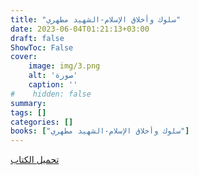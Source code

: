 ```yaml
---
title: "سلوك وأخلاق الإسلام-الشهيد مطهري"
date: 2023-06-04T01:21:13+03:00
draft: false
ShowToc: False
cover:
    image: img/3.png
    alt: 'صورة'
    caption: ''
#    hidden: false
summary: 
tags: []
categories: []
books: ["سلوك وأخلاق الإسلام-الشهيد مطهري"]
---
```

[تحميل الكتاب](./../../books/3.pdf)
